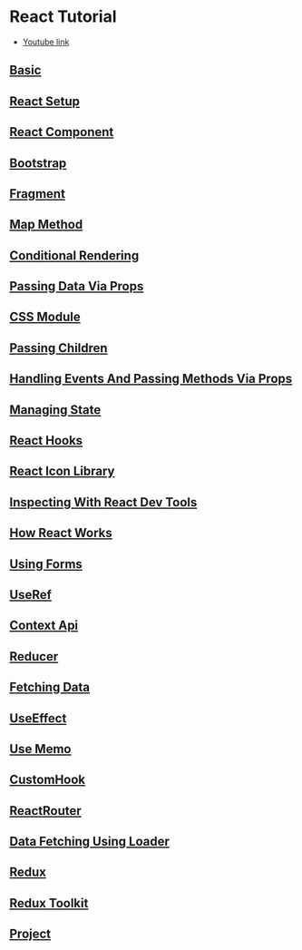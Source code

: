 # React Tutorial

- [Youtube link](https://www.youtube.com/watch?v=eILUmCJhl64&t=189s)

## [Basic](https://github.com/siba-x-prasad/ReactPlayground/blob/main/readMe/youtube/1.Basic.md)

## [React Setup](https://github.com/siba-x-prasad/ReactPlayground/blob/main/readMe/youtube/2.ReactSetup.md)

## [React Component](https://github.com/siba-x-prasad/ReactPlayground/blob/main/readMe/youtube/3.components.md)

## [Bootstrap](https://github.com/siba-x-prasad/ReactPlayground/blob/main/readMe/youtube/4.Bootstrap.md)

## [Fragment](https://github.com/siba-x-prasad/ReactPlayground/blob/main/readMe/youtube/5.Fragments.md)

## [Map Method](https://github.com/siba-x-prasad/ReactPlayground/blob/main/readMe/youtube/6.MapMethod.md)

## [Conditional Rendering](https://github.com/siba-x-prasad/ReactPlayground/blob/main/readMe/youtube/7.ConditionalRendering.md)

## [Passing Data Via Props](https://github.com/siba-x-prasad/ReactPlayground/blob/main/readMe/youtube/8.PassingDataViaProops.md)

## [CSS Module](https://github.com/siba-x-prasad/ReactPlayground/blob/main/readMe/youtube/9.CssModule.md)

## [Passing Children](https://github.com/siba-x-prasad/ReactPlayground/blob/main/readMe/youtube/10.PassingChildren.md)

## [Handling Events And Passing Methods Via Props](https://github.com/siba-x-prasad/ReactPlayground/blob/main/readMe/youtube/11.HandlingEventsAndPassingMethodsViaProps.md)

## [Managing State](https://github.com/siba-x-prasad/ReactPlayground/blob/main/readMe/youtube/12.ManagingState.md)

## [React Hooks](https://github.com/siba-x-prasad/ReactPlayground/blob/main/readMe/youtube/12.ReactHooks.md)

## [React Icon Library](https://github.com/siba-x-prasad/ReactPlayground/blob/main/readMe/youtube/13.ReactIconLibrary.md)

## [Inspecting With React Dev Tools](https://github.com/siba-x-prasad/ReactPlayground/blob/main/readMe/youtube/14.InspectingWithReactDevTools.md)

## [How React Works](https://github.com/siba-x-prasad/ReactPlayground/blob/main/readMe/youtube/15.HowReactWorks.md)

## [Using Forms](https://github.com/siba-x-prasad/ReactPlayground/blob/main/readMe/youtube/16.UsingForms.md)

## [UseRef](https://github.com/siba-x-prasad/ReactPlayground/blob/main/readMe/youtube/17.UseRef.md)

## [Context Api](https://github.com/siba-x-prasad/ReactPlayground/blob/main/readMe/youtube/18.ContextApi.md)

## [Reducer](https://github.com/siba-x-prasad/ReactPlayground/blob/main/readMe/youtube/19.Reducer.md)

## [Fetching Data](https://github.com/siba-x-prasad/ReactPlayground/blob/main/readMe/youtube/20.FetchingData.md)

## [UseEffect](https://github.com/siba-x-prasad/ReactPlayground/blob/main/readMe/youtube/21.UseEffect.md)

## [Use Memo](https://github.com/siba-x-prasad/ReactPlayground/blob/main/readMe/youtube/22.UseMemo.md)

## [CustomHook](https://github.com/siba-x-prasad/ReactPlayground/blob/main/readMe/youtube/23.CustomHook.md)

## [ReactRouter](https://github.com/siba-x-prasad/ReactPlayground/blob/main/readMe/youtube/24.ReactRouter.md)

## [Data Fetching Using Loader](https://github.com/siba-x-prasad/ReactPlayground/blob/main/readMe/youtube/25.DataFetchingUsingLoader.md)

## [Redux](https://github.com/siba-x-prasad/ReactPlayground/blob/main/readMe/youtube/26.Redux.md)

## [Redux Toolkit](https://github.com/siba-x-prasad/ReactPlayground/blob/main/readMe/youtube/27.ReduxToolkit.md)

## [Project](https://github.com/siba-x-prasad/ReactPlayground/blob/main/readMe/youtube/28.Project.md)
